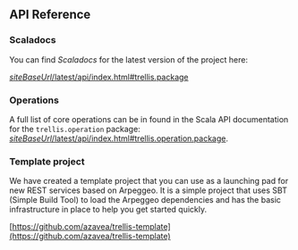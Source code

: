 ## API Reference

### Scaladocs

You can find *Scaladocs* for the latest version of the project here:

[$siteBaseUrl$/latest/api/index.html#trellis.package]($siteBaseUrl$/latest/api/index.html#trellis.package)

### Operations

A full list of core operations can be in found in the Scala API documentation for the <code>trellis.operation</code> package: [$siteBaseUrl$/latest/api/index.html#trellis.operation.package]($siteBaseUrl$/latest/api/index.html#trellis.operation.package).


### Template project

We have created a template project that you can use as a launching pad for new REST
services based on Arpeggeo.  It is a simple project that uses SBT (Simple Build Tool)
to load the Arpeggeo dependencies and has the basic infrastructure in place to help
you get started quickly.  

[https://github.com/azavea/trellis-template](https://github.com/azavea/trellis-template)
